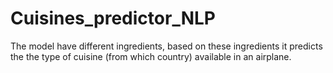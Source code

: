 # Cuisines_predictor_NLP
The model have different ingredients, based on these ingredients it predicts the the type of cuisine (from which country) available in an airplane. 
